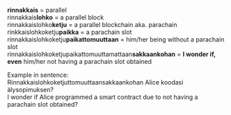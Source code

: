 **rinnakkais** = parallel  
rinnakkais**lohko** = a parallel block  
rinnakkaislohko**ketju** = a parallel blockchain aka. parachain  
rinkkaislohkoketju**paikka** = a parachain slot  
rinnakkaislohkoketju**paikattomuuttaan** = him/her being without a parachain slot  
rinnakkaislohkoketjupaikattomuuttamattaan**sakkaankohan** = **I wonder if, even** him/her not having a parachain slot obtained  
  
Example in sentence:  
Rinnakkaislohkoketjuttomuuttaansakkaankohan Alice koodasi älysopimuksen?  
I wonder if Alice programmed a smart contract due to not having a parachain slot obtained?  
